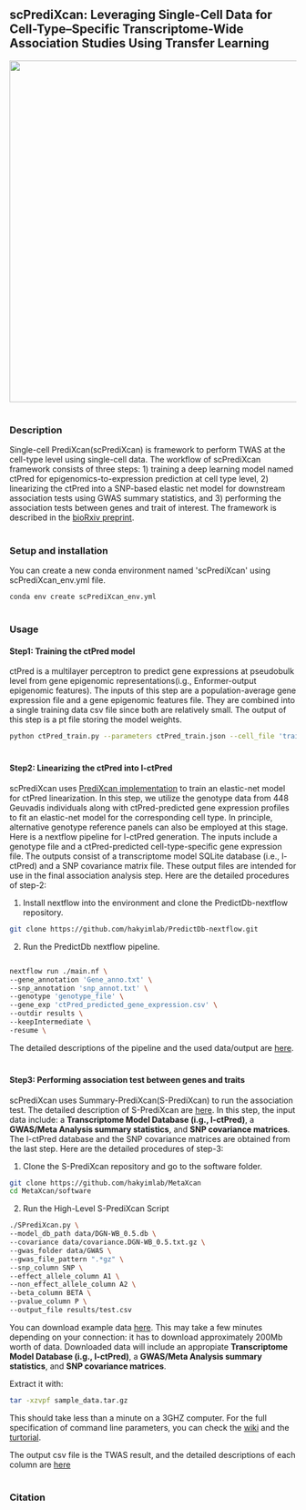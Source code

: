 ## scPrediXcan: Leveraging Single-Cell Data for Cell-Type–Specific Transcriptome-Wide Association Studies Using Transfer Learning  
<p align="center">
  <img height="600" src="Figures/scPrediXcan_workflow.png">
</p>

#
### Description 
Single-cell PrediXcan(scPrediXcan) is framework to perform TWAS at the cell-type level using single-cell data. The workflow of scPrediXcan framework consists of three steps: 1) training a deep learning model named ctPred for epigenomics-to-expression prediction at cell type level, 2) linearizing the ctPred into a SNP-based elastic net model for downstream association tests using GWAS summary statistics, and 3) performing the association tests between genes and trait of interest. The framework is described in the [bioRxiv preprint]().

#
### Setup and installation
You can create a new conda environment named 'scPrediXcan' using scPrediXcan_env.yml file.
```bash
conda env create scPrediXcan_env.yml

```

#
### Usage

#### Step1: Training the ctPred model  
ctPred is a multilayer perceptron to predict gene expressions at pseudobulk level from gene epigenomic representations(i.g., Enformer-output epigenomic features). The inputs of this step are a population-average gene expression file and a gene epigenomic features file. They are combined into a single training data csv file since both are relatively small. The output of this step is a pt file storing the model weights.

```bash
python ctPred_train.py --parameters ctPred_train.json --cell_file 'training_data.csv'

```

#
#### Step2: Linearizing the ctPred into l-ctPred  
scPrediXcan uses [PrediXcan implementation](https://www.nature.com/articles/ng.3367) to train an elastic-net model for ctPred linearization. In this step, we utilize the genotype data from 448 Geuvadis individuals along with ctPred-predicted gene expression profiles to fit an elastic-net model for the corresponding cell type. In principle, alternative genotype reference panels can also be employed at this stage. Here is a nextflow pipeline for l-ctPred generation. The inputs include a genotype file and a ctPred-predicted cell-type-specific gene expression file. The outputs consist of a transcriptome model SQLite database (i.e., l-ctPred) and a SNP covariance matrix file. These output files are intended for use in the final association analysis step.
Here are the detailed procedures of step-2:

1) Install nextflow into the environment and clone the PredictDb-nextflow repository.
```bash
git clone https://github.com/hakyimlab/PredictDb-nextflow.git
```

2) Run the PredictDb nextflow pipeline.
```bash

nextflow run ./main.nf \
--gene_annotation 'Gene_anno.txt' \
--snp_annotation 'snp_annot.txt' \
--genotype 'genotype_file' \
--gene_exp 'ctPred_predicted_gene_expression.csv' \
--outdir results \
--keepIntermediate \
-resume \

```
The detailed descriptions of the pipeline and the used data/output are [here](https://github.com/hakyimlab/PredictDb-nextflow/blob/master/docs/usage.md).

#
#### Step3: Performing association test between genes and traits 

scPrediXcan uses Summary-PrediXcan(S-PrediXcan) to run the association test. The detailed description of S-PrediXcan are [here](https://github.com/hakyimlab/MetaXcan/wiki/S-PrediXcan-Command-Line-Tutorial). In this step, the input data include: a **Transcriptome Model Database (i.g., l-ctPred)**, a **GWAS/Meta Analysis summary statistics**, and **SNP covariance matrices**. The l-ctPred database and the SNP covariance matrices are obtained from the last step. Here are the detailed procedures of step-3:

1) Clone the S-PrediXcan repository and go to the software folder.
```bash
git clone https://github.com/hakyimlab/MetaXcan
cd MetaXcan/software
```

2) Run the High-Level S-PrediXcan Script
```bash
./SPrediXcan.py \
--model_db_path data/DGN-WB_0.5.db \
--covariance data/covariance.DGN-WB_0.5.txt.gz \
--gwas_folder data/GWAS \
--gwas_file_pattern ".*gz" \
--snp_column SNP \
--effect_allele_column A1 \
--non_effect_allele_column A2 \
--beta_column BETA \
--pvalue_column P \
--output_file results/test.csv
```


You can download example data [here](https://uchicago.box.com/s/us7qhue3juubq66tktpogeansahxszg9). This may take a few minutes depending on your connection: it has to download approximately 200Mb worth of data. Downloaded data will include an appropiate **Transcriptome Model Database (i.g., l-ctPred)**, a **GWAS/Meta Analysis summary statistics**, and **SNP covariance matrices**.

Extract it with:
```bash
tar -xzvpf sample_data.tar.gz
```

This should take less than a minute on a 3GHZ computer. For the full specification of command line parameters, you can check the [wiki](https://github.com/hakyimlab/MetaXcan/wiki/MetaXcan's-Command-Line-Reference) and the [turtorial](https://github.com/hakyimlab/MetaXcan/wiki/S-PrediXcan-Command-Line-Tutorial).

The output csv file is the TWAS result, and the detailed descriptions of each column are [here](https://github.com/hakyimlab/MetaXcan/wiki/S-PrediXcan-Command-Line-Tutorial)


# 
### Citation
